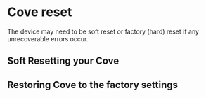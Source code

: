 # Cove reset

The device may need to be soft reset or factory (hard) reset if any unrecoverable errors occur. 

## Soft Resetting your Cove

## Restoring Cove to the factory settings
